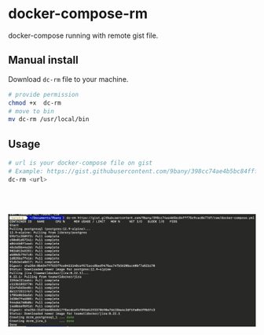 # docker-compose-rm
docker-compose running with remote gist file.

## Manual install 

Download `dc-rm` file to your machine.

```bash
# provide permission
chmod +x  dc-rm 
# move to bin
mv dc-rm /usr/local/bin 
```
## Usage

```bash
# url is your docker-compose file on gist
# Example: https://gist.githubusercontent.com/9bany/398cc74ae4b5bc84fff75c9cac8677df/raw/docker-compose.yml
dc-rm <url>
```

<br>
<br>

![image](./asserts/ex.png)
